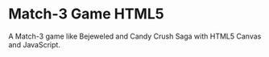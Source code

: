 # Match-3 Game HTML5
A Match-3 game like Bejeweled and Candy Crush Saga with HTML5 Canvas and JavaScript.

